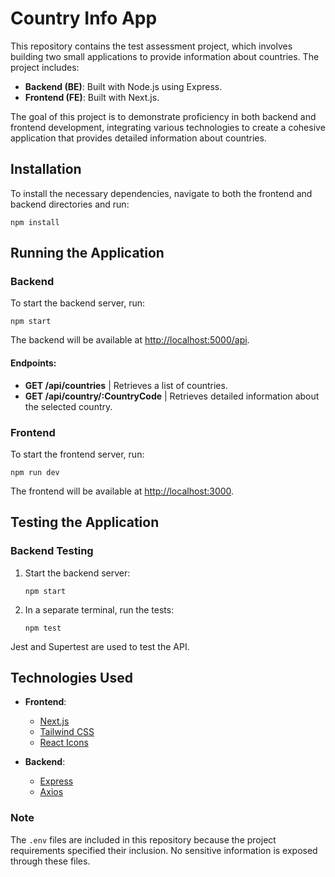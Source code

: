 # Country Info App

This repository contains the test assessment project, which involves building two small applications to provide information about countries. The project includes:

- **Backend (BE)**: Built with Node.js using Express.
- **Frontend (FE)**: Built with Next.js.

The goal of this project is to demonstrate proficiency in both backend and frontend development, integrating various technologies to create a cohesive application that provides detailed information about countries.

## Installation

To install the necessary dependencies, navigate to both the frontend and backend directories and run:

`npm install`

## Running the Application

### Backend

To start the backend server, run:

`npm start`

The backend will be available at [http://localhost:5000/api](http://localhost:5000/api).

#### Endpoints:

- **GET /api/countries** | Retrieves a list of countries.
- **GET /api/country/:CountryCode** | Retrieves detailed information about the selected country.

### Frontend

To start the frontend server, run:

`npm run dev`

The frontend will be available at [http://localhost:3000](http://localhost:3000).

## Testing the Application

### Backend Testing

1. Start the backend server:

    `npm start`
    
2. In a separate terminal, run the tests:

    `npm test`

Jest and Supertest are used to test the API.

## Technologies Used

- **Frontend**:
  - [Next.js](https://nextjs.org/)
  - [Tailwind CSS](https://tailwindcss.com/)
  - [React Icons](https://react-icons.github.io/react-icons/)

- **Backend**:
  - [Express](https://expressjs.com/)
  - [Axios](https://axios-http.com/)

### Note

The `.env` files are included in this repository because the project requirements specified their inclusion. No sensitive information is exposed through these files.